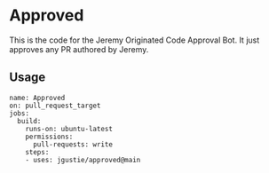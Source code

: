 # Approved

This is the code for the Jeremy Originated Code Approval Bot. It just approves any PR authored by Jeremy.

## Usage

```
name: Approved
on: pull_request_target
jobs:
  build:
    runs-on: ubuntu-latest
    permissions:
      pull-requests: write
    steps:
    - uses: jgustie/approved@main
```